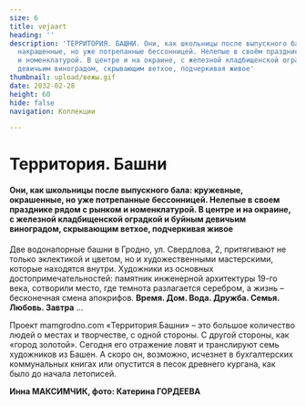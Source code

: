 ```yaml
---
size: 6
title: vejaart
heading: ''
description: 'ТЕРРИТОРИЯ. БАШНИ. Они, как школьницы после выпускного бала: кружевные,
  накрашенные, но уже потрепанные бессонницей. Нелепые в своём празднике рядом с рынком
  и номенклатурой. В центре и на окраине, с железной кладбищенской оградкой и буйным
  девичьим виноградом, скрывающим ветхое, подчеркивая живое'
thumbnail: upload/вежы.gif
date: 2032-02-28
height: 60
hide: false
navigation: Коллекции

---
```

# **Территория. Башни**

#### Они, как школьницы после выпускного бала: кружевные, окрашенные, но уже потрепанные бессонницей. Нелепые в своем празднике рядом с рынком и номенклатурой. В центре и на окраине, с железной кладбищенской оградкой и буйным девичьим виноградом, скрывающим ветхое, подчеркивая живое

Две водонапорные башни в Гродно, ул. Свердлова, 2, притягивают не только эклектикой и цветом, но и художественными мастерскими, которые находятся внутри. Художники из основных достопримечательностей: памятник инженерной архитектуры 19-го века, сотворили место, где темнота разлагается серебром, а жизнь – бесконечная смена апокрифов. **Время. Дом. Вода. Дружба. Семья. Любовь. Завтра** …

Проект mamgrodno.com «Территория.Башни» – это большое количество людей о местах и ​​творчестве, с одной стороны. С другой стороны, как «город золотой». Сегодня его отражение ловят и транслируют семь художников из Башен. А скоро он, возможно, исчезнет в бухгалтерских коммунальных книгах или опустится в песок древнего кургана, как было до начала летописей.

**Инна МАКСИМЧИК, фото: Катерина ГОРДЕЕВА**